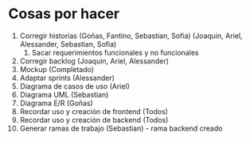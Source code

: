 # Cosas por hacer

1. Corregir historias (Goñas, Fantino, Sebastian, Sofia) (Joaquin, Ariel, Alessander, Sebastian, Sofia)
    1.  Sacar requerimientos funcionales y no funcionales
1. Corregir backlog (Joaquin, Ariel, Alessander)
1. Mockup (Completado)
1. Adaptar sprints (Alessander)
1. Diagrama de casos de uso (Ariel)
2. Diagrama UML (Sebastian)
3. Diagrama E/R (Goñas)
4. Recordar uso y creación de frontend (Todos)
5. Recordar uso y creación de backend (Todos)
6. Generar ramas de trabajo (Sebastian) - rama backend creado


